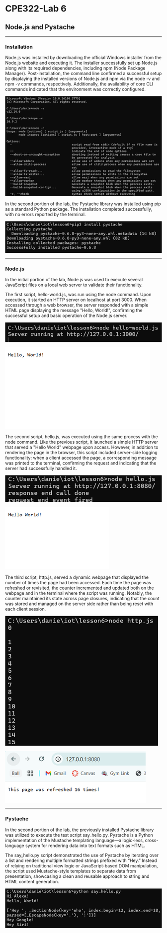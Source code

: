 # CPE322-Lab 6
## Node.js and Pystache

---

### Installation 
Node.js was installed by downloading the official Windows installer from the Node.js website and executing it. The installer successfully set up Node.js along with its required dependencies, including npm (Node Package Manager). Post-installation, the command line confirmed a successful setup by displaying the installed versions of Node.js and npm via the node -v and npm -v commands, respectively. Additionally, the availability of core CLI commands indicated that the environment was correctly configured.

![alt text](node.png)

In the second portion of the lab, the Pystache library was installed using pip as a standard Python package. The installation completed successfully, with no errors reported by the terminal.

![alt text](pystache.png)

---

### Node.js
In the initial portion of the lab, Node.js was used to execute several JavaScript files on a local web server to validate their functionality.

The first script, hello-world.js, was run using the node command. Upon execution, it started an HTTP server on localhost at port 3000. When accessed through a web browser, the server responded with a simple HTML page displaying the message "Hello, World!", confirming the successful setup and basic operation of the Node.js server.

![alt text](helloworldpt1.png)

![alt text](helloworld.png)

The second script, hello.js, was executed using the same process with the node command. Like the previous script, it launched a simple HTTP server that served a "Hello World" webpage upon access. However, in addition to rendering the page in the browser, this script included server-side logging functionality: when a client accessed the page, a corresponding message was printed to the terminal, confirming the request and indicating that the server had successfully handled it.

![alt text](hellopt1.png)

![alt text](hello.png)

The third script, http.js, served a dynamic webpage that displayed the number of times the page had been accessed. Each time the page was refreshed or revisited, the counter incremented and updated both on the webpage and in the terminal where the script was running. Notably, the counter maintained its state across page closures, indicating that the count was stored and managed on the server side rather than being reset with each client session.

![alt text](refreshedpt1.png)

![alt text](refreshed.png)

---

### Pystache
In the second portion of the lab, the previously installed Pystache library was utilized to execute the test script say_hello.py. Pystache is a Python implementation of the Mustache templating language—a logic-less, cross-language system for rendering data into text formats such as HTML.

The say_hello.py script demonstrated the use of Pystache by iterating over a list and rendering multiple formatted strings prefixed with “Hey.” Instead of relying on traditional view logic or JavaScript-based DOM manipulation, the script used Mustache-style templates to separate data from presentation, showcasing a clean and reusable approach to string and HTML content generation.

![alt text](pt2.png)
